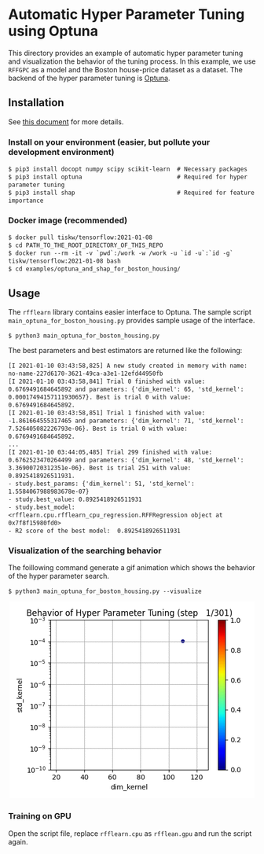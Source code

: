 # Automatic Hyper Parameter Tuning using Optuna

This directory provides an example of automatic hyper parameter tuning and visualization the behavior of the tuning process.
In this example, we use `RFFGPC` as a model and the Boston house-price dataset as a dataset.
The backend of the hyper parameter tuning is [Optuna](https://optuna.org/).


## Installation

See [this document](https://tiskw.gitbook.io/rfflearn/tutorial#setting-up) for more details.

### Install on your environment (easier, but pollute your development environment)

```console
$ pip3 install docopt numpy scipy scikit-learn  # Necessary packages
$ pip3 install optuna                           # Required for hyper parameter tuning
$ pip3 install shap                             # Required for feature importance
```

### Docker image (recommended)

```console
$ docker pull tiskw/tensorflow:2021-01-08
$ cd PATH_TO_THE_ROOT_DIRECTORY_OF_THIS_REPO
$ docker run --rm -it -v `pwd`:/work -w /work -u `id -u`:`id -g` tiskw/tensorflow:2021-01-08 bash
$ cd examples/optuna_and_shap_for_boston_housing/
```


## Usage

The `rfflearn` library contains easier interface to Optuna.
The sample script `main_optuna_for_boston_housing.py` provides sample usage of the interface.

```console
$ python3 main_optuna_for_boston_housing.py
```

The best parameters and best estimators are returned like the following:

```console
[I 2021-01-10 03:43:58,825] A new study created in memory with name: no-name-227d6170-3621-49ca-a3e1-12efd44950fb
[I 2021-01-10 03:43:58,841] Trial 0 finished with value: 0.6769491684645892 and parameters: {'dim_kernel': 65, 'std_kernel': 0.00017494157111930657}. Best is trial 0 with value: 0.6769491684645892.    
[I 2021-01-10 03:43:58,851] Trial 1 finished with value: -1.861664555317465 and parameters: {'dim_kernel': 71, 'std_kernel': 7.526405082226793e-06}. Best is trial 0 with value: 0.6769491684645892. 
...
[I 2021-01-10 03:44:05,485] Trial 299 finished with value: 0.6762523470264499 and parameters: {'dim_kernel': 48, 'std_kernel': 3.36900720312351e-06}. Best is trial 251 with value: 0.8925418926511931.
- study.best_params: {'dim_kernel': 51, 'std_kernel': 1.5584067988983678e-07}
- study.best_value: 0.8925418926511931
- study.best_model: <rfflearn.cpu.rfflearn_cpu_regression.RFFRegression object at 0x7f8f15980fd0>
- R2 score of the best model:  0.8925418926511931
```

### Visualization of the searching behavior

The foillowing command generate a gif animation which shows the behavior of the hyper parameter search.

```console
$ python3 main_optuna_for_boston_housing.py --visualize
```

<div align="center">
  <img src="./figures/hyper_parameter_search.gif" width="500" height="400" alt="Animation of hyper parameter search behavior" />
</div>

### Training on GPU

Open the script file, replace `rfflearn.cpu` as `rfflean.gpu` and run the script again.
